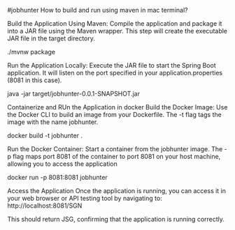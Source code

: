 #jobhunter
 How to build and run using maven in mac terminal?

Build the Application Using Maven: Compile the application and package it into a JAR file using the Maven wrapper. This step will create the executable JAR file in the target directory.

./mvnw package

Run the Application Locally: Execute the JAR file to start the Spring Boot application. It will listen on the port specified in your application.properties (8081 in this case).

java -jar target/jobhunter-0.0.1-SNAPSHOT.jar

Containerize and RUn the Application in docker Build the Docker Image: Use the Docker CLI to build an image from your Dockerfile. The -t flag tags the image with the name jobhunter.

docker build -t jobhunter .

Run the Docker Container: Start a container from the jobhunter image. The -p flag maps port 8081 of the container to port 8081 on your host machine, allowing you to access the application

docker run -p 8081:8081 jobhunter

Access the Application Once the application is running, you can access it in your web browser or API testing tool by navigating to: http://localhost:8081/SGN

This should return JSG, confirming that the application is running correctly.
